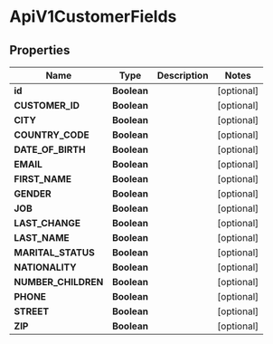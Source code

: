 

# ApiV1CustomerFields

## Properties

Name | Type | Description | Notes
------------ | ------------- | ------------- | -------------
**id** | **Boolean** |  |  [optional]
**CUSTOMER_ID** | **Boolean** |  |  [optional]
**CITY** | **Boolean** |  |  [optional]
**COUNTRY_CODE** | **Boolean** |  |  [optional]
**DATE_OF_BIRTH** | **Boolean** |  |  [optional]
**EMAIL** | **Boolean** |  |  [optional]
**FIRST_NAME** | **Boolean** |  |  [optional]
**GENDER** | **Boolean** |  |  [optional]
**JOB** | **Boolean** |  |  [optional]
**LAST_CHANGE** | **Boolean** |  |  [optional]
**LAST_NAME** | **Boolean** |  |  [optional]
**MARITAL_STATUS** | **Boolean** |  |  [optional]
**NATIONALITY** | **Boolean** |  |  [optional]
**NUMBER_CHILDREN** | **Boolean** |  |  [optional]
**PHONE** | **Boolean** |  |  [optional]
**STREET** | **Boolean** |  |  [optional]
**ZIP** | **Boolean** |  |  [optional]



